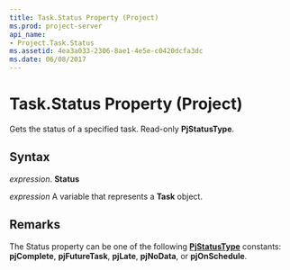 ```yaml
---
title: Task.Status Property (Project)
ms.prod: project-server
api_name:
- Project.Task.Status
ms.assetid: 4ea3a033-2306-8ae1-4e5e-c0420dcfa3dc
ms.date: 06/08/2017
---
```



# Task.Status Property (Project)

Gets the status of a specified task. Read-only **PjStatusType**.


## Syntax

 _expression_. **Status**

 _expression_ A variable that represents a **Task** object.


## Remarks

The Status property can be one of the following **[PjStatusType](pjstatustype-enumeration-project.md)** constants: **pjComplete**, **pjFutureTask**, **pjLate**, **pjNoData**, or **pjOnSchedule**.


